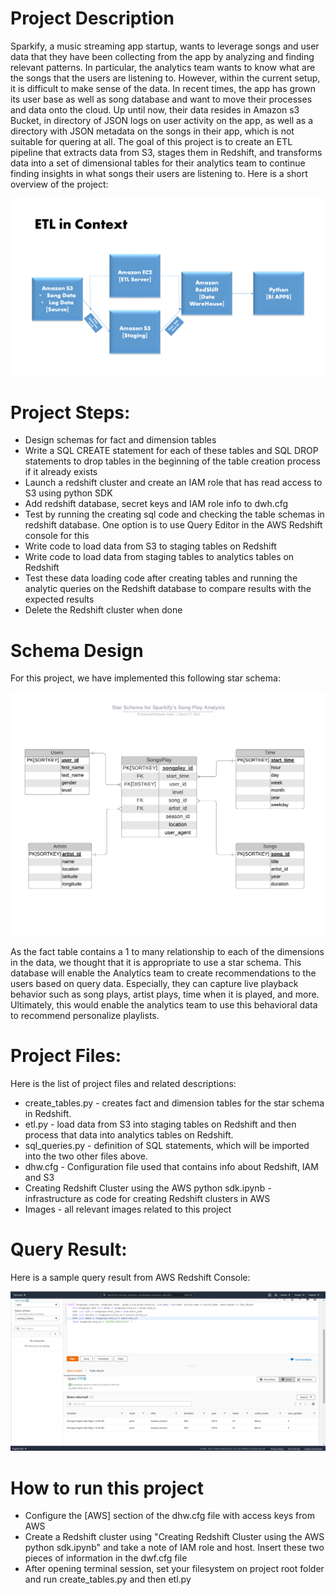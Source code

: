 # Project Description

Sparkify, a music streaming app startup, wants to leverage songs and user data that they have been collecting from the app by analyzing and finding relevant patterns. In particular, the analytics team wants to know what are the songs that the users are listening to. However, within the current setup, it is difficult to make sense of the data. In recent times, the app has grown its user base as well as song database and want to move their processes and data onto the cloud. Up until now, their data resides in Amazon s3 Bucket, in directory of JSON logs on user activity on the app, as well as a directory with JSON metadata on the songs in their app, which is not suitable for quering at all. The goal of this project is to create an ETL pipeline that extracts data from S3, stages them in Redshift, and transforms data into a set of dimensional tables for their analytics team to continue finding insights in what songs their users are listening to. Here is a short overview of the project:

![ETL in context](https://github.com/muhammadrezwanislam/Data-Warehouse-with-Amazon-Redshift-and-S3/blob/main/ETL%20in%20Context.png)

# Project Steps:

- Design schemas for fact and dimension tables
- Write a SQL CREATE statement for each of these tables and SQL DROP statements to drop tables in the beginning of the table creation process if it already exists 
- Launch a redshift cluster and create an IAM role that has read access to S3 using python SDK
- Add redshift database, secret keys and IAM role info to dwh.cfg
- Test by running the creating sql code and checking the table schemas in redshift database. One option is to use Query Editor in the AWS Redshift console for this
- Write code to load data from S3 to staging tables on Redshift
- Write code to load data from staging tables to analytics tables on Redshift
- Test these data loading code after creating tables and running the analytic queries on the Redshift database to compare results with the expected results
- Delete the Redshift cluster when done

# Schema Design


For this project, we have implemented this following star schema:

![Database ER diagram (crow's foot)](https://github.com/muhammadrezwanislam/Data-Warehouse-with-Amazon-Redshift-and-S3/blob/main/Database%20ER%20diagram%20(crow's%20foot)_v2.0.jpeg)

As the fact table contains a 1 to many relationship to each of the dimensions in the data, we thought that it is appropriate to use a star schema. This database will enable the Analytics team to create recommendations to the users based on query data. Especially, they can capture live playback behavior such as song plays, artist plays, time when it is played, and more. Ultimately, this would enable the analytics team to use this behavioral data to recommend personalize playlists.

# Project Files:
Here is the list of project files and related descriptions:

- create_tables.py -  creates fact and dimension tables for the star schema in Redshift.
- etl.py -  load data from S3 into staging tables on Redshift and then process that data into analytics tables on Redshift.
- sql_queries.py - definition of SQL statements, which will be imported into the two other files above.
- dhw.cfg - Configuration file used that contains info about Redshift, IAM and S3
- Creating Redshift Cluster using the AWS python sdk.ipynb - infrastructure as code for creating Redshift clusters in AWS 
- Images - all relevant images related to this project 


# Query Result:

Here is a sample query result from AWS Redshift Console:

![Query Result](https://github.com/muhammadrezwanislam/Data-Warehouse-with-Amazon-Redshift-and-S3/blob/main/Query_One.PNG)

# How to run this project

- Configure the [AWS] section of the dhw.cfg file with access keys from AWS
- Create a Redshift cluster using "Creating Redshift Cluster using the AWS python sdk.ipynb" and take a note of IAM role and host. Insert these two pieces of information in the dwf.cfg file
- After opening terminal session, set your filesystem on project root folder and run create_tables.py and then etl.py
